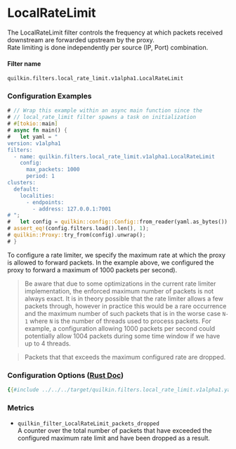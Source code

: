 # LocalRateLimit

The LocalRateLimit filter controls the frequency at which packets received downstream are forwarded upstream by the proxy.  
Rate limiting is done independently per source (IP, Port) combination.

#### Filter name
```text
quilkin.filters.local_rate_limit.v1alpha1.LocalRateLimit
```

### Configuration Examples
```rust
# // Wrap this example within an async main function since the
# // local_rate_limit filter spawns a task on initialization
# #[tokio::main]
# async fn main() {
#   let yaml = "
version: v1alpha1
filters:
  - name: quilkin.filters.local_rate_limit.v1alpha1.LocalRateLimit
    config:
      max_packets: 1000
      period: 1
clusters: 
  default:
    localities:
      - endpoints:
        - address: 127.0.0.1:7001
# ";
#   let config = quilkin::config::Config::from_reader(yaml.as_bytes()).unwrap();
# assert_eq!(config.filters.load().len(), 1);
# quilkin::Proxy::try_from(config).unwrap();
# }
```
To configure a rate limiter, we specify the maximum rate at which the proxy is allowed to forward packets. In the example above, we configured the proxy to forward a maximum of 1000 packets per second).

> Be aware that due to some optimizations in the current rate limiter implementation, the enforced maximum number of packets is not always exact.
> It is in theory possible that the rate limiter allows a few packets through, however in practice this would be a rare occurrence
> and the maximum number of such packets that is in the worse case `N-1` where `N` is the number of threads used to process packets.
> For example, a configuration allowing 1000 packets per second could potentially allow 1004 packets during some time window if we have up to 4 threads.

> Packets that that exceeds the maximum configured rate are dropped.

### Configuration Options ([Rust Doc](../../api/quilkin/filters/local_rate_limit/struct.Config.html))

```yaml
{{#include ../../../target/quilkin.filters.local_rate_limit.v1alpha1.yaml}}
```


### Metrics

* `quilkin_filter_LocalRateLimit_packets_dropped`  
  A counter over the total number of packets that have exceeded the configured maximum rate limit and have been dropped as a result.
